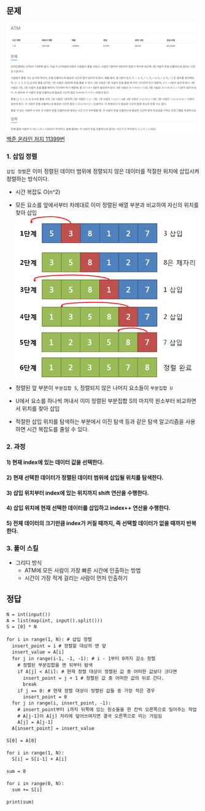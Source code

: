 ## 문제
![Alt text](./img/ATM인출시간계산하기.png)   
[백준 온라인 저지 11399번](https://www.acmicpc.net/problem/11399)

### 1. 삽입 정렬
`삽입 정렬`은 이미 정렬된 데이터 범위에 정렬되지 않은 데이터를 적절한 위치에 삽입시켜 정렬하는 방식이다.
* 시간 복잡도 O(n^2)
* 모든 요소를 앞에서부터 차례대로 이미 정렬된 배열 부분과 비교하여 자신의 위치를 찾아 삽입
![Alt text](./img/삽입정렬.png)  

* 정렬된 앞 부분이 `부분집합 S`, 정렬되지 않은 나머지 요소들이 `부분집합 U`
* U에서 요소를 하나씩 꺼내서 이미 정렬된 부분집합 S의 마지막 원소부터 비교하면서 위치를 찾아 삽입
* 적절한 삽입 위치를 탐색하는 부분에서 이진 탐색 등과 같은 탐색 알고리즘을 사용하면 시간 복잡도를 줄일 수 있다.

### 2. 과정
#### 1) 현재 index에 있는 데이터 값을 선택한다.
#### 2) 현재 선택한 데이터가 정렬된 데이터 범위에 삽입될 위치를 탐색한다.
#### 3) 삽입 위치부터 index에 있는 위치까지 shift 연산을 수행한다.
#### 4) 삽입 위치에 현재 선택한 데이터를 삽입하고 index++ 연산을 수행한다.
#### 5) 전체 데이터의 크기만큼 index가 커질 때까지, 즉 선택할 데이터가 없을 때까지 반복한다.

### 3. 풀이 스킬
* 그리디 방식
  * ATM에 모든 사람이 가장 빠른 시간에 인출하는 방법
  * 시간이 가장 적게 걸리는 사람이 먼저 인출하기

## 정답
```
N = int(input())
A = list(map(int, input().split()))
S = [0] * N

for i in range(1, N): # 삽입 정렬
  insert_point = i # 정렬할 대상의 맨 앞
  insert_value = A[i]
  for j in range(i-1, -1, -1): # i - 1부터 0까지 감소 정렬 
    # 정렬된 부분집합을 맨 뒤부터 탐색
    if A[j] < A[i]: # 현재 정렬 대상이 정렬된 값 중 어떠한 값보다 크다면
      insert_point = j + 1 # 정렬된 값 중 어떠한 값의 뒤로 간다.
      break
    if j == 0: # 현재 정렬 대상이 정렬된 값들 중 가장 작은 경우
      insert_point = 0
  for j in range(i, insert_point, -1):
    # insert_point부터 i까지 뒤쪽에 있는 원소들을 한 칸씩 오른쪽으로 밀어주는 작업
    # A[j-1]이 A[j] 자리에 덮어쓰여지면 결국 오른쪽으로 미는 거임임
    A[j] = A[j-1]
  A[insert_point] = insert_value

S[0] = A[0]

for i in range(1, N):
  S[i] = S[i-1] + A[i]

sum = 0

for i in range(0, N):
  sum += S[i]

print(sum)
```